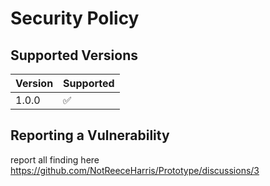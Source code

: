 # Security Policy

## Supported Versions

| Version | Supported          |
| ------- | ------------------ |
| 1.0.0   | :white_check_mark: |

## Reporting a Vulnerability

report all finding here https://github.com/NotReeceHarris/Prototype/discussions/3
